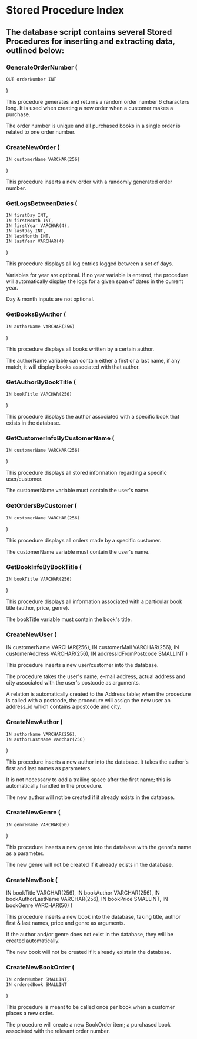 # Stored Procedure Index

## The database script contains several Stored Procedures for inserting and extracting data, outlined below:

### GenerateOrderNumber (
    OUT orderNumber INT
)

This procedure generates and returns a random order number 6 characters long. 
It is used when creating a new order when a customer makes a purchase. 

The order number is unique and all purchased books in a single order is related to one order number.


### CreateNewOrder (
    IN customerName VARCHAR(256)
)

This procedure inserts a new order with a randomly generated order number.


### GetLogsBetweenDates (
    IN firstDay INT,
    IN firstMonth INT,
    IN firstYear VARCHAR(4),
    IN lastDay INT,
    IN lastMonth INT,
    IN lastYear VARCHAR(4)
)

This procedure displays all log entries logged between a set of days.

Variables for year are optional. If no year variable is entered, the procedure will automatically display the logs for a given span of dates in the current year.

Day & month inputs are not optional.


### GetBooksByAuthor (
    IN authorName VARCHAR(256)
)

This procedure displays all books written by a certain author.

The authorName variable can contain either a first or a last name, if any match, it will display books associated with that author.


### GetAuthorByBookTitle (
    IN bookTitle VARCHAR(256)
)

This procedure displays the author associated with a specific book that exists in the database.


### GetCustomerInfoByCustomerName (
    IN customerName VARCHAR(256)
)

This procedure displays all stored information regarding a specific user/customer.

The customerName variable must contain the user's name.


### GetOrdersByCustomer (
    IN customerName VARCHAR(256)
)

This procedure displays all orders made by a specific customer.

The customerName variable must contain the user's name.


### GetBookInfoByBookTitle (
    IN bookTitle VARCHAR(256)
)

This procedure displays all information associated with a particular book title (author, price, genre).

The bookTitle variable must contain the book's title.


### CreateNewUser (
   IN customerName VARCHAR(256),
   IN customerMail VARCHAR(256),
   IN customerAddress VARCHAR(256),
   IN addressIdFromPostcode SMALLINT
)

This procedure inserts a new user/customer into the database.

The procedure takes the user's name, e-mail address, actual address and city associated with the user's postcode as arguments. 

A relation is automatically created to the Address table; when the procedure is called with a postcode, the procedure will assign the new user an address_id which contains a postcode and city.


### CreateNewAuthor (
    IN authorName VARCHAR(256), 
    IN authorLastName varchar(256)
)

This procedure inserts a new author into the database. It takes the author's first and last names as parameters.

It is not necessary to add a trailing space after the first name; this is automatically handled in the procedure.

The new author will not be created if it already exists in the database.


### CreateNewGenre (
    IN genreName VARCHAR(50)
)

This procedure inserts a new genre into the database with the genre's name as a parameter.

The new genre will not be created if it already exists in the database.


### CreateNewBook (
   IN bookTitle VARCHAR(256),
   IN bookAuthor VARCHAR(256),
   IN bookAuthorLastName VARCHAR(256),
   IN bookPrice SMALLINT,
   IN bookGenre VARCHAR(50)
)

This procedure inserts a new book into the database, taking title, author first & last names, price and genre as arguments.

If the author and/or genre does not exist in the database, they will be created automatically.

The new book will not be created if it already exists in the database.


### CreateNewBookOrder (
    IN orderNumber SMALLINT, 
    IN orderedBook SMALLINT
)

This procedure is meant to be called once per book when a customer places a new order.

The procedure will create a new BookOrder item; a purchased book associated with the relevant order number.